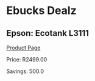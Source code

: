 
# Ebucks Dealz
## Epson: Ecotank L3111
[Product Page](https://www.ebucks.com/web/shop/productSelected.do?prodId=1129469287&catId=714948688)

Price: R2499.00

Savings: 500.0


	